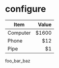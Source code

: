 configure
=========

| Item      | Value |
| --------- | -----:|
| Computer  | $1600 |
| Phone     |   $12 |
| Pipe      |    $1 |
foo_bar_baz
